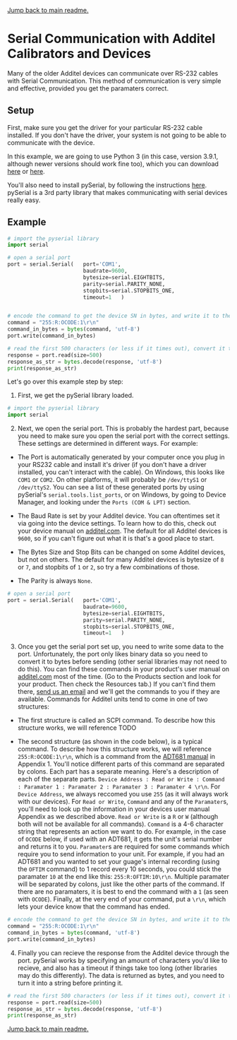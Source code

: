 [Jump back to main readme.](../readme.md)

# Serial Communication with Additel Calibrators and Devices

Many of the older Additel devices can communicate over RS-232 cables with Serial Communication.  This method of communication is very simple and effective, provided you get the paramaters correct.

## Setup

First, make sure you get the driver for your particular RS-232 cable installed.  If you don't have the driver, your system is not going to be able to communicate with the device.

In this example, we are going to use Python 3 (in this case, version 3.9.1, although newer versions should work fine too), which you can download [here](https://www.python.org/downloads/) or [here](https://www.microsoft.com/en-us/p/python-39/9p7qfqmjrfp7).

You'll also need to install pySerial, by following the instructions [here](https://pyserial.readthedocs.io/en/latest/pyserial.html#installation).  pySerial is a 3rd party library that makes communicating with serial devices really easy.

## Example

```python
# import the pyserial library
import serial

# open a serial port
port = serial.Serial(   port='COM1',
                        baudrate=9600,
                        bytesize=serial.EIGHTBITS,
                        parity=serial.PARITY_NONE,
                        stopbits=serial.STOPBITS_ONE,
                        timeout=1   )


# encode the command to get the device SN in bytes, and write it to the device
command = "255:R:OCODE:1\r\n"
command_in_bytes = bytes(command, 'utf-8')
port.write(command_in_bytes)

# read the first 500 characters (or less if it times out), convert it to a string, and print it
response = port.read(size=500)
response_as_str = bytes.decode(response, 'utf-8')
print(response_as_str)
```

Let's go over this example step by step:

1)  First, we get the pySerial library loaded.

```python
# import the pyserial library
import serial
```

2) Next, we open the serial port.  This is probably the hardest part, because you need to make sure you open the serial port with the correct settings.  These settings are determined in different ways.  For example:

* The Port is automatically generated by your computer once you plug in your RS232 cable and install it's driver (if you don't have a driver installed, you can't interact with the cable).  On Windows, this looks like `COM1` or `COM2`.  On other platforms, it will probably be `/dev/ttyS1` or `/dev/ttyS2`.  You can see a list of these generated ports by using pySerial's `serial.tools.list_ports`, or on Windows, by going to Device Manager, and looking under the `Ports (COM & LPT)` section.

* The Baud Rate is set by your Additel device.  You can oftentimes set it via going into the device settings.  To learn how to do this, check out your device manual on [additel.com](https://www.additel.com).  The default for all Additel devices is `9600`, so if you can't figure out what it is that's a good place to start.

* The Bytes Size and Stop Bits can be changed on some Additel devices, but not on others.  The default for many Additel devices is bytesize of `8` or `7`, and stopbits of `1` or `2`, so try a few combinations of those.

* The Parity is always `None`.

```python
# open a serial port
port = serial.Serial(   port='COM1',
                        baudrate=9600,
                        bytesize=serial.EIGHTBITS,
                        parity=serial.PARITY_NONE,
                        stopbits=serial.STOPBITS_ONE,
                        timeout=1   )
```

3) Once you get the serial port set up, you need to write some data to the port.  Unfortunately, the port only likes binary data so you need to convert it to bytes before sending (other serial libraries may not need to do this).  You can find these commands in your product's user manual on [additel.com](https://www.additel.com) most of the time. (Go to the Products section and look for your product.  Then check the Resources tab.)  If you can't find them there, [send us an email](https://www.additel.com/contactus.html/) and we'll get the commands to you if they are available.  Commands for Additel units tend to come in one of two structures:

* The first structure is called an SCPI command.  To describe how this structure works, we will reference TODO

* The second structure (as shown in the code below), is a typical command. To describe how this structure works, we will reference `255:R:OCODE:1\r\n`, which is a command from the [ADT681 manual](https://www.additel.com/download/user%20manual/User%20Manual/681%20User%20Manual.pdf) in Appendix 1.  You'll notice different parts of this command are separated by colons.  Each part has a separate meaning.  Here's a description of each of the separate parts. `Device Address : Read or Write : Command : Paramater 1 : Paramater 2 : Paramater 3 : Paramater 4 \r\n`.  For `Device Address`, we always reccomed you use `255` (as it will always work with our devices).  For `Read or Write`, `Command` and any of the `Paramater`s, you'll need to look up the information in your devices user manual Appendix as we described above.  `Read or Write` is a `R` or `W` (although both will not be available for all commands).  `Command` is a 4-6 character string that represents an action we want to do.  For example, in the case of `OCODE` below, if used with an ADT681, it gets the unit's serial number and returns it to you.  `Paramater`s are required for some commands which require you to send information to your unit.  For example, if you had an ADT681 and you wanted to set your guage's internal recording (using the `OFTIM` command) to 1 record every 10 seconds, you could stick the paramater `10` at the end like this: `255:R:OFTIM:10\r\n`.  Multiple paramater will be separated by colons, just like the other parts of the command. If there are no paramaters, it is best to end the command with a `1` (as seen with `OCODE`).  Finally, at the very end of your command, put a `\r\n`, which lets your device know that the command has ended.

```python
# encode the command to get the device SN in bytes, and write it to the device
command = "255:R:OCODE:1\r\n"
command_in_bytes = bytes(command, 'utf-8')
port.write(command_in_bytes)
```

4)  Finally you can recieve the response from the Additel device through the port.  pySerial works by specifying an amount of characters you'd like to recieve, and also has a timeout if things take too long (other libraries may do this differently).  The data is returned as bytes, and you need to turn it into a string before printing it.

```python
# read the first 500 characters (or less if it times out), convert it to a string, and print it
response = port.read(size=500)
response_as_str = bytes.decode(response, 'utf-8')
print(response_as_str)
```

[Jump back to main readme.](../readme.md)